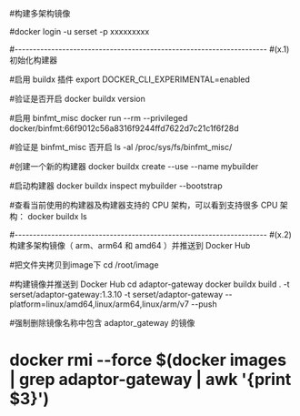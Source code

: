 #构建多架构镜像

#docker login -u serset -p xxxxxxxxx

#---------------------------------------------------------------------
#(x.1)初始化构建器

#启用 buildx 插件
export DOCKER_CLI_EXPERIMENTAL=enabled

#验证是否开启
docker buildx version

#启用 binfmt_misc
docker run --rm --privileged docker/binfmt:66f9012c56a8316f9244ffd7622d7c21c1f6f28d

#验证是 binfmt_misc 否开启
ls -al /proc/sys/fs/binfmt_misc/


#创建一个新的构建器
docker buildx create --use --name mybuilder

#启动构建器
docker buildx inspect mybuilder --bootstrap

#查看当前使用的构建器及构建器支持的 CPU 架构，可以看到支持很多 CPU 架构：
docker buildx ls



#---------------------------------------------------------------------
#(x.2)构建多架构镜像（ arm、arm64 和 amd64 ）并推送到 Docker Hub

#把文件夹拷贝到image下
cd /root/image 


#构建镜像并推送到 Docker Hub 
cd adaptor-gateway
docker buildx build . -t serset/adaptor-gateway:1.3.10 -t serset/adaptor-gateway --platform=linux/amd64,linux/arm64,linux/arm/v7 --push
 



#强制删除镜像名称中包含 adaptor_gateway 的镜像
# docker rmi --force $(docker images | grep adaptor-gateway | awk '{print $3}')












 